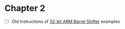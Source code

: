 # Chapter 2


- [ ] Old Instructions of [32-bit ARM Barrel Shifter](http://www.davespace.co.uk/arm/introduction-to-arm/barrel-shifter.html) examples
